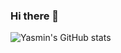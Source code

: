 ### Hi there 👋

![Yasmin's GitHub stats](https://github-readme-stats.vercel.app/api?username=ysminkmliah&show_icons=true&theme=transparent)

